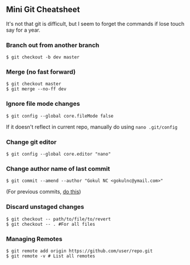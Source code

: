 ## Mini Git Cheatsheet
It's not that git is difficult, but I seem to forget the commands if lose touch say for a year.

### Branch out from another branch
```console
$ git checkout -b dev master
```

### Merge (no fast forward)
```console
$ git checkout master
$ git merge --no-ff dev
```

### Ignore file mode changes
```console
$ git config --global core.fileMode false
```
If it doesn't reflect in current repo, manually do using `nano .git/config`

### Change git editor
```console
$ git config --global core.editor "nano"
```

### Change author name of last commit
```console
$ git commit --amend --author "Gokul NC <gokulnc@ymail.com>"
```
(For previous commits, [do this](https://stackoverflow.com/a/28845565/5002496))

### Discard unstaged changes
```console
$ git checkout -- path/to/file/to/revert
$ git checkout -- . #For all files
```

### Managing Remotes
```
$ git remote add origin https://github.com/user/repo.git
$ git remote -v # List all remotes
```

